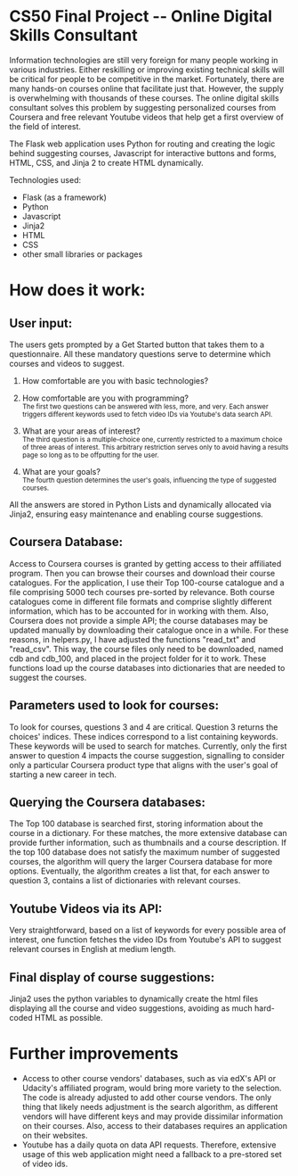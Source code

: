 # CS50 Final Project -- Online Digital Skills Consultant
Information technologies are still very foreign for many people working in various industries. Either reskilling or improving existing technical skills will be critical for people to be competitive in the market. Fortunately, there are many hands-on courses online that facilitate just that. However, the supply is overwhelming with thousands of these courses. The online digital skills consultant solves this problem by suggesting personalized courses from Coursera and free relevant Youtube videos that help get a first overview of the field of interest.

The Flask web application uses Python for routing and creating the logic behind suggesting courses, Javascript for interactive buttons and forms, HTML, CSS, and Jinja 2 to create HTML dynamically.

Technologies used:
- Flask (as a framework)
- Python
- Javascript
- Jinja2
- HTML
- CSS
- other small libraries or packages

# How does it work:

## User input:
The users gets prompted by a Get Started button that takes them to a questionnaire. All these mandatory questions serve to determine which courses and videos to suggest.

1. How comfortable are you with basic technologies?
2. How comfortable are you with programming?</br>
    <sub>The first two questions can be answered with less, more, and very. Each answer triggers different keywords used to fetch video IDs via Youtube's data search API.
3. What are your areas of interest?</br>
    <sub>The third question is a multiple-choice one, currently restricted to a maximum choice of three areas of interest. This arbitrary restriction serves only to avoid having a results page so long as to be offputting for the user.

4. What are your goals?</br>
    <sub>The fourth question determines the user's goals, influencing the type of suggested courses.

All the answers are stored in Python Lists and dynamically allocated via Jinja2, ensuring easy maintenance and enabling course suggestions.

## Coursera Database:
Access to Coursera courses is granted by getting access to their affiliated program. Then you can browse their courses and download their course catalogues. For the application, I use their Top 100-course catalogue and a file comprising 5000 tech courses pre-sorted by relevance. Both course catalogues come in different file formats and comprise slightly different information, which has to be accounted for in working with them. Also, Coursera does not provide a simple API; the course databases may be updated manually by downloading their catalogue once in a while. For these reasons, in helpers.py, I have adjusted the functions "read_txt" and "read_csv". This way, the course files only need to be downloaded, named cdb and cdb_100, and placed in the project folder for it to work. These functions load up the course databases into dictionaries that are needed to suggest the courses.

## Parameters used to look for courses:
To look for courses, questions 3 and 4 are critical. Question 3 returns the choices' indices. These indices correspond to a list containing keywords. These keywords will be used to search for matches. Currently, only the first answer to question 4 impacts the course suggestion, signalling to consider only a particular Coursera product type that aligns with the user's goal of starting a new career in tech.

## Querying the Coursera databases:
The Top 100 database is searched first, storing information about the course in a dictionary. For these matches, the more extensive database can provide further information, such as thumbnails and a course description. If the top 100 database does not satisfy the maximum number of suggested courses, the algorithm will query the larger Coursera database for more options. Eventually, the algorithm creates a list that, for each answer to question 3, contains a list of dictionaries with relevant courses.

## Youtube Videos via its API:
Very straightforward, based on a list of keywords for every possible area of interest, one function fetches the video IDs from Youtube's API to suggest relevant courses in English at medium length.

## Final display of course suggestions:
Jinja2 uses the python variables to dynamically create the html files displaying all the course and video suggestions, avoiding as much hard-coded HTML as possible.

# Further improvements
- Access to other course vendors' databases, such as via edX's API or Udacity's affiliated program, would bring more variety to the selection. The code is already adjusted to add other course vendors. The only thing that likely needs adjustment is the search algorithm, as different vendors will have different keys and may provide dissimilar information on their courses. Also, access to their databases requires an application on their websites.
- Youtube has a daily quota on data API requests. Therefore, extensive usage of this web application might need a fallback to a pre-stored set of video ids.



